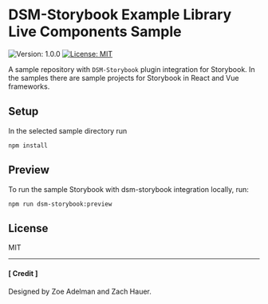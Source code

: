 # DSM-Storybook Example Library Live Components Sample

![Version: 1.0.0](https://img.shields.io/badge/version-1.0.0-brightgreen.svg)
[![License: MIT](https://img.shields.io/badge/License-MIT-yellow.svg)](https://github.com/InVisionApp/dsm-storybook-example-library/blob/master/LICENSE.txt)

A sample repository with `DSM-Storybook` plugin integration for Storybook.
In the samples there are sample projects for Storybook in React and Vue frameworks.

## Setup

In the selected sample directory run

```
npm install
```

## Preview

To run the sample Storybook with dsm-storybook integration locally, run:

```
npm run dsm-storybook:preview
```

## License

MIT 

---
#### [ Credit ]

Designed by Zoe Adelman and Zach Hauer.
